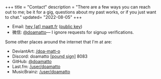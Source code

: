+++
title = "Contact"
description = "There are a few ways you can reach out to me; be it for a gig, questions about my past works, or if you just want to chat."
updated= "2022-08-05"
+++

- Email: [hey \[at\] maatt.fr](mailto:hey@maatt.fr) ([public key](/key/))
- 微信: [@doamatto](weixin://dl/chat?doamatto)–– I ignore requests for signup verifications.

Some other places around the internet that I'm at are:
- DeviantArt: [/doa-matt-o](https://www.deviantart.com/doa-matt-o) 
- Discord: doamatto <abbr title="#">[pound sign]</abbr> 8083
- GitHub: [@doamatto](https://github.com/doamatto)
- Last.fm: [/user/doamatto](https://www.last.fm/user/doamatto)
- MusicBrainz: [/user/doamatto](https://musicbrainz.org/user/doamatto)

